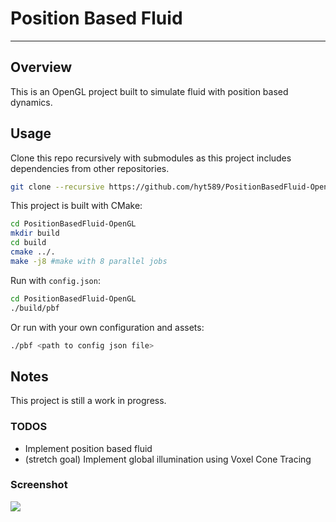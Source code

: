 # Position Based Fluid

***

## Overview

This is an OpenGL project built to simulate fluid with position based dynamics.

## Usage

Clone this repo recursively with submodules as this project includes dependencies from other repositories.

```bash
git clone --recursive https://github.com/hyt589/PositionBasedFluid-OpenGL.git
```

This project is built with CMake:

```sh
cd PositionBasedFluid-OpenGL
mkdir build
cd build
cmake ../.
make -j8 #make with 8 parallel jobs
```

Run with `config.json`:

```sh
cd PositionBasedFluid-OpenGL
./build/pbf
```

Or run with your own configuration and assets:
```sh
./pbf <path to config json file>
```

## Notes

This project is still a work in progress.

### TODOS

- Implement position based fluid
- (stretch goal) Implement global illumination using Voxel Cone Tracing

### Screenshot
![](img/Screen%20Shot%202020-11-05%20at%209.13.37%20PM.png)